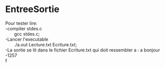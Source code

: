 # EntreeSortie

Pour tester lire:  
-compiler stdes.c  
&emsp;&emsp;gcc stdes.c;  
-Lancer l'executable  
&emsp;&emsp;./a.out Lecture.txt Ecriture.txt;  
-La sortie se lit dans le fichier Ecriture.txt qui doit ressembler a :
 a bonjour  
 -1257  
f  
